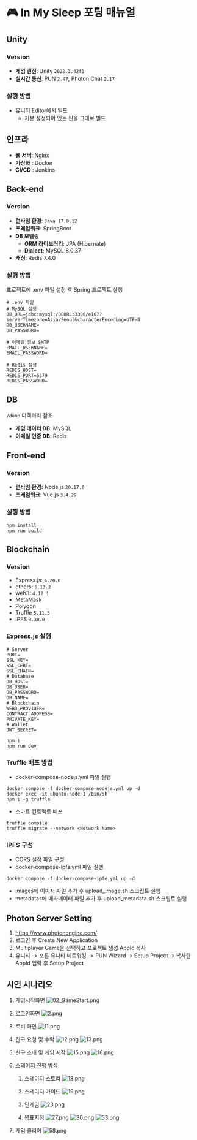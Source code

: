 # 🎮 In My Sleep 포팅 매뉴얼

## Unity

### Version

- **게임 엔진**: Unity `2022.3.42f1`
- **실시간 통신**: PUN `2.47`, Photon Chat `2.17`

### 실행 방법

- 유니티 Editor에서 빌드
    - 기본 설정되어 있는 씬을 그대로 빌드

## 인프라

- **웹 서버**: Nginx
- **가상화** : Docker
- **CI/CD** : Jenkins

## Back-end

### Version

- **런타임 환경**: `Java 17.0.12`
- **프레임워크**: SpringBoot
- **DB 모델링**
    - **ORM 라이브러리**: JPA (Hibernate)
    - **Dialect**: MySQL 8.0.37
- **캐싱**: Redis 7.4.0

### 실행 방법
프로젝트에 .env 파일 설정 후 Spring 프로젝트 실행
```env
# .env 파일
# MySQL 설정
DB_URL=jdbc:mysql:/DBURL:3306/e107?serverTimezone=Asia/Seoul&characterEncoding=UTF-8
DB_USERNAME=
DB_PASSWORD=

# 이메일 정보 SMTP
EMAIL_USERNAME=
EMAIL_PASSWORD=

# Redis 설정
REDIS_HOST=
REDIS_PORT=6379
REDIS_PASSWORD=
```

## DB
`/dump` 디렉터리 참조
- **게임 데이터 DB**: MySQL
- **이메일 인증 DB**: Redis

## Front-end

### Version

- **런타임 환경:** Node.js `20.17.0`
- **프레임워크**: Vue.js `3.4.29`

### 실행 방법

```terminal
npm install
npm run build
```

## Blockchain

### Version

- Express.js: `4.20.0`
- ethers: `6.13.2`
- web3: `4.12.1`
- MetaMask
- Polygon
- Truffle `5.11.5`
- IPFS `0.30.0`

### Express.js 실행
```
# Server
PORT=
SSL_KEY=
SSL_CERT=
SSL_CHAIN=
# Database
DB_HOST=
DB_USER=
DB_PASSWORD=
DB_NAME=
# Blockchain
WEB3_PROVIDER=
CONTRACT_ADDRESS=
PRIVATE_KEY=
# Wallet
JWT_SECRET=
```
```
npm i
npm run dev
```

### Truffle 배포 방법
- docker-compose-nodejs.yml 파일 실행
```
docker compose -f docker-compose-nodejs.yml up -d
docker exec -it ubuntu-node-1 /bin/sh
npm i -g truffle
```
- 스마트 컨트랙트 배포
```
truffle compile
truffle migrate --network <Network Name>
```

### IPFS 구성
- CORS 설정 파일 구성
- docker-compose-ipfs.yml 파일 실행
```
docker compose -f docker-compose-ipfe.yml up -d
```
- images에 이미지 파일 추가 후 upload_image.sh 스크립트 실행
- metadatas에 메타데이터 파일 추가 후 upload_metadata.sh 스크립트 실행

## Photon Server Setting

1. https://www.photonengine.com/
2. 로그인 후 Create New Application
3. Multiplayer Game을 선택하고 프로젝트 생성 AppId 복사
4. 유니티 -> 포톤 유니티 네트워킹 -> PUN Wizard -> Setup Project -> 복사한 AppId 입력 후 Setup Project

## 시연 시나리오

1. 게임시작화면
![02_GameStart.png](./img/02_GameStart.png)


2. 로그인화면
![2.png](./img/2.png)


3. 로비 화면
![11.png](./img/11.png)


4. 친구 요청 및 수락
![12.png](./img/12.png)
![13.png](./img/13.png)


5. 친구 초대 및 게임 시작
![15.png](./img/15.png)
![16.png](./img/16.png)


6. 스테이지 진행 방식
   1. 스테이지 스토리
   ![18.png](./img/18.png)

   2. 스테이지 가이드
   ![19.png](./img/19.png)

   3. 인게임
   ![23.png](./img/23.png)

   4. 목표지점
   ![27.png](./img/27.png)
   ![30.png](./img/30.png)
   ![53.png](./img/53.png)
    

7. 게임 클리어
![58.png](./img/58.png)